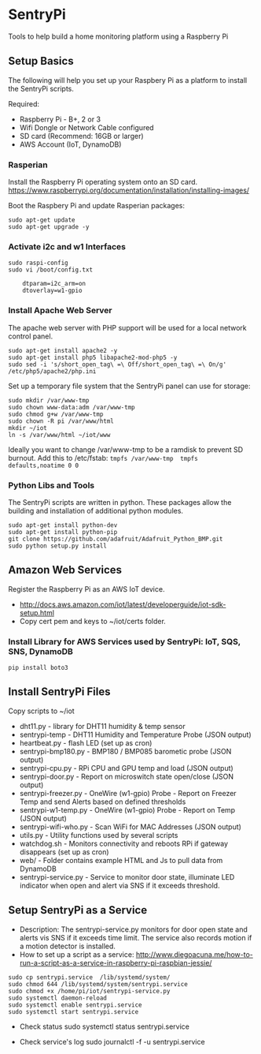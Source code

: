 # SentryPi
Tools to help build a home monitoring platform using a Raspberry Pi

## Setup Basics

The following will help you set up your Raspbery Pi as a platform to install the SentryPi scripts.

Required: 
* Raspberry Pi - B+, 2 or 3
* Wifi Dongle or Network Cable configured 
* SD card (Recommend: 16GB or larger)
* AWS Account (IoT, DynamoDB)

### Rasperian 
Install the Raspberry Pi operating system onto an SD card.  
https://www.raspberrypi.org/documentation/installation/installing-images/

Boot the Raspbery Pi and update Rasperian packages:
```
sudo apt-get update
sudo apt-get upgrade -y
````

### Activate i2c and w1 Interfaces
```
sudo raspi-config
sudo vi /boot/config.txt

	dtparam=i2c_arm=on
	dtoverlay=w1-gpio
```
### Install Apache Web Server
The apache web server with PHP support will be used for a local network control panel.
```
sudo apt-get install apache2 -y
sudo apt-get install php5 libapache2-mod-php5 -y
sudo sed -i 's/short_open_tag\ =\ Off/short_open_tag\ =\ On/g' /etc/php5/apache2/php.ini
```
Set up a temporary file system that the SentryPi panel can use for storage:
```
sudo mkdir /var/www-tmp
sudo chown www-data:adm /var/www-tmp
sudo chmod g+w /var/www-tmp
sudo chown -R pi /var/www/html
mkdir ~/iot
ln -s /var/www/html ~/iot/www
```
Ideally you want to change /var/www-tmp to be a ramdisk to prevent SD burnout. Add this to /etc/fstab:
`tmpfs /var/www-tmp  tmpfs defaults,noatime 0 0`

### Python Libs and Tools
The SentryPi scripts are written in python.  These packages allow the building and installation of additional python modules.
```
sudo apt-get install python-dev
sudo apt-get install python-pip
git clone https://github.com/adafruit/Adafruit_Python_BMP.git
sudo python setup.py install
```

## Amazon Web Services 
Register the Raspberry Pi as an AWS IoT device.
* http://docs.aws.amazon.com/iot/latest/developerguide/iot-sdk-setup.html
* Copy cert pem and keys to ~/iot/certs folder.

### Install Library for AWS Services used by SentryPi: IoT, SQS, SNS, DynamoDB
```
pip install boto3
```

##  Install SentryPi Files
Copy scripts to ~/iot
* dht11.py - library for DHT11 humidity & temp sensor
* sentrypi-temp - DHT11 Humidity and Temperature Probe (JSON output)
* heartbeat.py - flash LED (set up as cron)
* sentrypi-bmp180.py - BMP180 / BMP085 barometic probe (JSON output)
* sentrypi-cpu.py - RPi CPU and GPU temp and load (JSON output)
* sentrypi-door.py - Report on microswitch state open/close (JSON output)
* sentrypi-freezer.py - OneWire (w1-gpio) Probe - Report on Freezer Temp and send Alerts based on defined thresholds
* sentrypi-w1-temp.py - OneWire (w1-gpio) Probe - Report on Temp (JSON output) 
* sentrypi-wifi-who.py - Scan WiFi for MAC Addresses (JSON output)
* utils.py - Utility functions used by several scripts
* watchdog.sh - Monitors connectivity and reboots RPi if gateway disappears (set up as cron)
* web/ - Folder contains example HTML and Js to pull data from DynamoDB
* sentrypi-service.py - Service to monitor door state, illuminate LED indicator when open and alert via SNS if it exceeds threshold.

## Setup SentryPi as a Service
* Description: The sentrypi-service.py monitors for door open state and alerts vis SNS if it exceeds time limit.  The service also records motion if a motion detector is installed.
* How to set up a script as a service: http://www.diegoacuna.me/how-to-run-a-script-as-a-service-in-raspberry-pi-raspbian-jessie/

```
sudo cp sentrypi.service  /lib/systemd/system/
sudo chmod 644 /lib/systemd/system/sentrypi.service
sudo chmod +x /home/pi/iot/sentrypi-service.py
sudo systemctl daemon-reload
sudo systemctl enable sentrypi.service
sudo systemctl start sentrypi.service
```

* Check status
sudo systemctl status sentrypi.service
 
* Check service's log
sudo journalctl -f -u sentrypi.service
